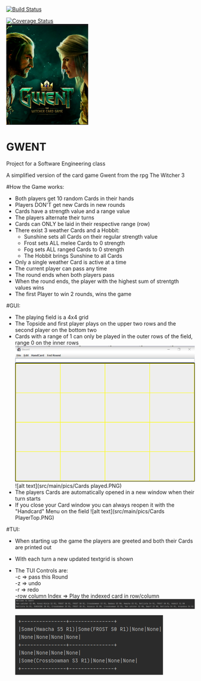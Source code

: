 [![Build Status](https://travis-ci.com/StefanGrad/Gwent-SE.svg?branch=master)](https://travis-ci.com/StefanGrad/Gwent-SE)

[![Coverage Status](https://coveralls.io/repos/github/StefanGrad/Gwent-SE/badge.svg?branch=master)](https://coveralls.io/github/StefanGrad/Gwent-SE?branch=master) <br/>
![alt text](src/main/pics/logo.PNG)<br/>
# GWENT
Project for a Software Engineering class

A simplified version of the card game Gwent from the rpg The Witcher 3


#How the Game works:

* Both players get 10 random Cards in their hands
* Players DON'T get new Cards in new rounds
* Cards have a strength value and a range value
* The players alternate their turns
* Cards can ONLY be laid in their respective range (row)
* There exist 3 weather Cards and a Hobbit:
    - Sunshine sets all Cards on their regular strength value
    - Frost sets ALL melee Cards to 0 strength
    - Fog sets ALL ranged Cards to 0 strength
    - The Hobbit brings Sunshine to all Cards
 * Only a single weather Card is active at a time
 * The current player can pass any time
 * The round ends when both players pass
 * When the round ends, the player with the highest sum of strentgth values wins
 * The first Player to win 2 rounds, wins the game      
 
 

 
 #GUI:
 * The playing field is a 4x4 grid
 * The Topside and first player plays on the upper two rows and the second player on the bottom two
 * Cards with a range of 1 can only be played in the outer rows of the field, range 0 on the inner rows
 ![alt text](src/main/pics/field.PNG)<br/>
 ![alt text](src/main/pics/Cards played.PNG)<br/>
 * The players Cards are automatically opened in a new window when their turn starts
 * If you close your Card window you can always reopen it with the "Handcard" Menu on the field
 ![alt text](src/main/pics/Cards PlayerTop.PNG)<br/>
 
  #TUI:
  * When starting up the game the players are greeted and both their Cards are printed out
  * With each turn a new updated textgrid is shown
  * The TUI Controls are:<br/>
          -c => pass this Round<br/>
          -z => undo<br/>
          -r => redo<br/>
          -row column Index => Play the indexed card in row/column<br/>
  ![alt text](src/main/pics/TUI_STARTT.PNG)<br/>
  
    ![alt text](src/main/pics/TUI.PNG)<br/>
